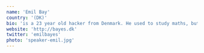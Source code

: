 ```yaml
---
name: 'Emil Bay'
country: '(DK)'
bio: 'is a 23 year old hacker from Denmark. He used to study maths, but quickly dropped out to work on software. He worked at a HPC lab, at an agency and at newspaper as a data journalist. Now working on Hyperjournal and an AgTech startup.'
website: 'http://bayes.dk'
twitter: 'emilbayes'
photo: 'speaker-emil.jpg'
---
```

